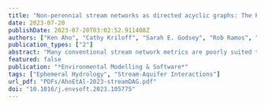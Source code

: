 ```yaml
---
title: "Non-perennial stream networks as directed acyclic graphs: The R-package streamDAG"
date: 2023-07-20
publishDate: 2023-07-20T03:02:52.911408Z
authors: ["Ken Aho", "Cathy Kriloff", "Sarah E. Godsey", "Rob Ramos", "Chris Wheeler", "Yaqi You", "Sara Warix", "DeWayne Derryberry", "Samuel C. Zipper", "Rebecca L. Hale", "Charles T. Bond", "Kevin A. Kuehn"]
publication_types: ["2"]
abstract: "Many conventional stream network metrics are poorly suited to non-perennial streams, which can vary substantially in space and time. To address this issue, we considered non-perennial stream networks as directed acyclic graphs (DAGs). DAG metrics allow: 1) summarization of important non-perennial stream characteristics (e.g., complexity, connectedness, and nestedness) from both local (individual segment) and global stream network perspectives, and 2) tracking of these features as networks expand and contract. We review a large number of graph theoretic metrics, and introduce a new R package, streamDAG that codifies approaches we feel are most useful. The streamDAG package contains procedures for handling water presence data, and functions for both local and global analyses of both unweighted and weighted stream DAGs. We demonstrate streamDAG using two North American non-perennial streams: Murphy Creek, a simple drainage system in the Owyhee Mountains of southwestern Idaho, and Konza Prairie, a relatively complex network in central Kansas."
featured: false
publication: "*Environmental Modelling & Software*"
tags: ["Ephemeral Hydrology", "Stream-Aquifer Interactions"]
url_pdf: "PDFs/AhoEtAl-2023-streamDAG.pdf"
doi: "10.1016/j.envsoft.2023.105775"
---
```


